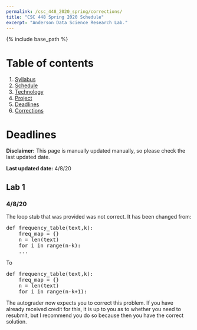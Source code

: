 ```yaml
---
permalink: /csc_448_2020_spring/corrections/
title: "CSC 448 Spring 2020 Schedule"
excerpt: "Anderson Data Science Research Lab."
---
```


{% include base_path %}

# Table of contents
1. [Syllabus](/csc_448_2020_spring/)
2. [Schedule](/csc_448_2020_spring/schedule/)
3. [Technology](/csc_448_2020_spring/technology/)
4. [Project](/csc_448_2020_spring/project/)
5. [Deadlines](/csc_448_2020_spring/deadlines/)
6. [Corrections](/csc_448_2020_spring/corrections/)

# Deadlines
**Disclaimer:** This page is manually updated manually, so please check the last updated date.

**Last updated date:** 4/8/20

## Lab 1
### 4/8/20
The loop stub that was provided was not correct. It has been changed from:
<pre>
def frequency_table(text,k):
    freq_map = {}
    n = len(text)
    for i in range(n-k):
    ...
</pre>
To
<pre>
def frequency_table(text,k):
    freq_map = {}
    n = len(text)
    for i in range(n-k+1):
</pre>

The autograder now expects you to correct this problem. If you have already received credit for this, it is
up to you as to whether you need to resubmit, but I recommend you do so because then you have the correct solution.
